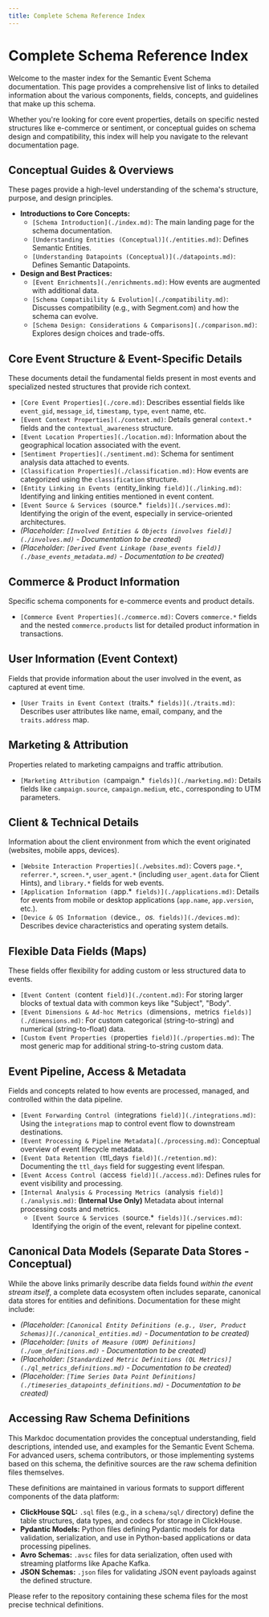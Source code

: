 ```yaml
---
title: Complete Schema Reference Index
---
```


# Complete Schema Reference Index

Welcome to the master index for the Semantic Event Schema documentation. This page provides a comprehensive list of links to detailed information about the various components, fields, concepts, and guidelines that make up this schema.

Whether you're looking for core event properties, details on specific nested structures like e-commerce or sentiment, or conceptual guides on schema design and compatibility, this index will help you navigate to the relevant documentation page.

## Conceptual Guides & Overviews

These pages provide a high-level understanding of the schema's structure, purpose, and design principles.

*   **Introductions to Core Concepts:**
    *   `[Schema Introduction](./index.md)`: The main landing page for the schema documentation.
    *   `[Understanding Entities (Conceptual)](./entities.md)`: Defines Semantic Entities.
    *   `[Understanding Datapoints (Conceptual)](./datapoints.md)`: Defines Semantic Datapoints.
*   **Design and Best Practices:**
    *   `[Event Enrichments](./enrichments.md)`: How events are augmented with additional data.
    *   `[Schema Compatibility & Evolution](./compatibility.md)`: Discusses compatibility (e.g., with Segment.com) and how the schema can evolve.
    *   `[Schema Design: Considerations & Comparisons](./comparison.md)`: Explores design choices and trade-offs.

## Core Event Structure & Event-Specific Details

These documents detail the fundamental fields present in most events and specialized nested structures that provide rich context.

*   `[Core Event Properties](./core.md)`: Describes essential fields like `event_gid`, `message_id`, `timestamp`, `type`, `event` name, etc.
*   `[Event Context Properties](./context.md)`: Details general `context.*` fields and the `contextual_awareness` structure.
*   `[Event Location Properties](./location.md)`: Information about the geographical location associated with the event.
*   `[Sentiment Properties](./sentiment.md)`: Schema for sentiment analysis data attached to events.
*   `[Classification Properties](./classification.md)`: How events are categorized using the `classification` structure.
*   `[Entity Linking in Events (`entity_linking` field)](./linking.md)`: Identifying and linking entities mentioned in event content.
*   `[Event Source & Services (`source.*` fields)](./services.md)`: Identifying the origin of the event, especially in service-oriented architectures.
*   *(Placeholder: `[Involved Entities & Objects (involves field)](./involves.md)` - Documentation to be created)*
*   *(Placeholder: `[Derived Event Linkage (base_events field)](./base_events_metadata.md)` - Documentation to be created)*

## Commerce & Product Information

Specific schema components for e-commerce events and product details.

*   `[Commerce Event Properties](./commerce.md)`: Covers `commerce.*` fields and the nested `commerce.products` list for detailed product information in transactions.

## User Information (Event Context)

Fields that provide information about the user involved in the event, as captured at event time.

*   `[User Traits in Event Context (`traits.*` fields)](./traits.md)`: Describes user attributes like name, email, company, and the `traits.address` map.

## Marketing & Attribution

Properties related to marketing campaigns and traffic attribution.

*   `[Marketing Attribution (`campaign.*` fields)](./marketing.md)`: Details fields like `campaign.source`, `campaign.medium`, etc., corresponding to UTM parameters.

## Client & Technical Details

Information about the client environment from which the event originated (websites, mobile apps, devices).

*   `[Website Interaction Properties](./websites.md)`: Covers `page.*`, `referrer.*`, `screen.*`, `user_agent.*` (including `user_agent.data` for Client Hints), and `library.*` fields for web events.
*   `[Application Information (`app.*` fields)](./applications.md)`: Details for events from mobile or desktop applications (`app.name`, `app.version`, etc.).
*   `[Device & OS Information (`device.*`, `os.*` fields)](./devices.md)`: Describes device characteristics and operating system details.

## Flexible Data Fields (Maps)

These fields offer flexibility for adding custom or less structured data to events.

*   `[Event Content (`content` field)](./content.md)`: For storing larger blocks of textual data with common keys like "Subject", "Body".
*   `[Event Dimensions & Ad-hoc Metrics (`dimensions`, `metrics` fields)](./dimensions.md)`: For custom categorical (string-to-string) and numerical (string-to-float) data.
*   `[Custom Event Properties (`properties` field)](./properties.md)`: The most generic map for additional string-to-string custom data.

## Event Pipeline, Access & Metadata

Fields and concepts related to how events are processed, managed, and controlled within the data pipeline.

*   `[Event Forwarding Control (`integrations` field)](./integrations.md)`: Using the `integrations` map to control event flow to downstream destinations.
*   `[Event Processing & Pipeline Metadata](./processing.md)`: Conceptual overview of event lifecycle metadata.
*   `[Event Data Retention (`ttl_days` field)](./retention.md)`: Documenting the `ttl_days` field for suggesting event lifespan.
*   `[Event Access Control (`access` field)](./access.md)`: Defines rules for event visibility and processing.
*   `[Internal Analysis & Processing Metrics (`analysis` field)](./analysis.md)`: **(Internal Use Only)** Metadata about internal processing costs and metrics.
    *   `[Event Source & Services (`source.*` fields)](./services.md)`: Identifying the origin of the event, relevant for pipeline context.

## Canonical Data Models (Separate Data Stores - Conceptual)

While the above links primarily describe data fields found *within the event stream itself*, a complete data ecosystem often includes separate, canonical data stores for entities and definitions. Documentation for these might include:

*   *(Placeholder: `[Canonical Entity Definitions (e.g., User, Product Schemas)](./canonical_entities.md)` - Documentation to be created)*
*   *(Placeholder: `[Units of Measure (UOM) Definitions](./uom_definitions.md)` - Documentation to be created)*
*   *(Placeholder: `[Standardized Metric Definitions (QL Metrics)](./ql_metrics_definitions.md)` - Documentation to be created)*
*   *(Placeholder: `[Time Series Data Point Definitions](./timeseries_datapoints_definitions.md)` - Documentation to be created)*

## Accessing Raw Schema Definitions

This Markdoc documentation provides the conceptual understanding, field descriptions, intended use, and examples for the Semantic Event Schema. For advanced users, schema contributors, or those implementing systems based on this schema, the definitive sources are the raw schema definition files themselves.

These definitions are maintained in various formats to support different components of the data platform:
*   **ClickHouse SQL:** `.sql` files (e.g., in a `schema/sql/` directory) define the table structures, data types, and codecs for storage in ClickHouse.
*   **Pydantic Models:** Python files defining Pydantic models for data validation, serialization, and use in Python-based applications or data processing pipelines.
*   **Avro Schemas:** `.avsc` files for data serialization, often used with streaming platforms like Apache Kafka.
*   **JSON Schemas:** `.json` files for validating JSON event payloads against the defined structure.

Please refer to the repository containing these schema files for the most precise technical definitions.
